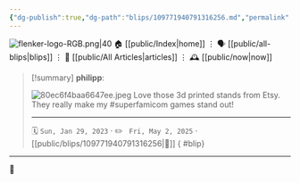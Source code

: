 ```yaml
---
{"dg-publish":true,"dg-path":"blips/109771940791316256.md","permalink":"/blips/109771940791316256/","title":"philipp on mastodon @ 2023-01-29"}
---
```



<div class="transclusion internal-embed is-loaded"><div class="markdown-embed">




![flenker-logo-RGB.png|40](/img/user/attachments/flenker-logo-RGB.png)
🏠 [[public/Index\|home]]  ⋮ 🗣️ [[public/all-blips\|blips]] ⋮  📝 [[public/All Articles\|articles]]  ⋮ 🕰️ [[public/now\|now]]


</div></div>


> [!summary] **philipp**:
>
> ![80ec6f4baa6647ee.jpeg](/img/user/attachments/80ec6f4baa6647ee.jpeg)
> Love those 3d printed stands from Etsy. They really make my #superfamicom games stand out!
> - - -
>
> 🗓️ <code>Sun, Jan 29, 2023</code>  · ✏️ <code> Fri, May 2, 2025</code>  · [[public/blips/109771940791316256\|🔗]]
{ #blip}


- - -

 👾
